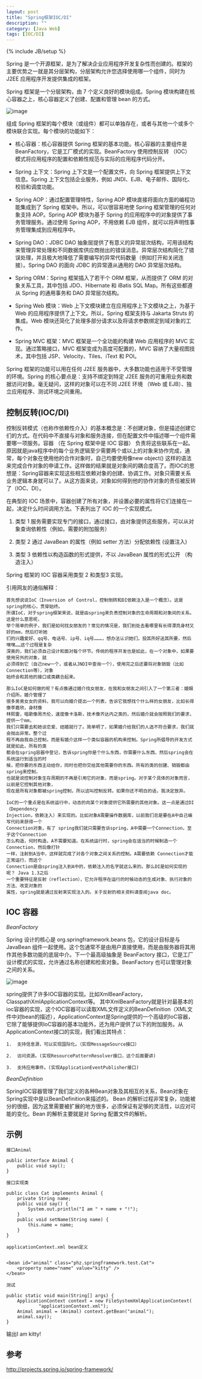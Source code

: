 ```yaml
---
layout: post
title: "Spring框架IOC/DI"
description: ""
category: [Java Web]
tags: [IOC/DI]
---
```

{% include JB/setup %}

Spring 是一个开源框架，是为了解决企业应用程序开发复杂性而创建的。框架的主要优势之一就是其分层架构，分层架构允许您选择使用哪一个组件，同时为 J2EE 应用程序开发提供集成的框架。

Spring 框架是一个分层架构，由 7 个定义良好的模块组成。Spring 模块构建在核心容器之上，核心容器定义了创建、配置和管理 bean 的方式。

![image](https://raw.githubusercontent.com/yuzujin/yuzujin.github.com/master/images/spring1.jpg)

组成 Spring 框架的每个模块（或组件）都可以单独存在，或者与其他一个或多个模块联合实现。每个模块的功能如下：

- 核心容器：核心容器提供 Spring 框架的基本功能。核心容器的主要组件是 BeanFactory，它是工厂模式的实现。BeanFactory 使用控制反转 （IOC） 模式将应用程序的配置和依赖性规范与实际的应用程序代码分开。

- Spring 上下文：Spring 上下文是一个配置文件，向 Spring 框架提供上下文信息。Spring 上下文包括企业服务，例如 JNDI、EJB、电子邮件、国际化、校验和调度功能。

- Spring AOP：通过配置管理特性，Spring AOP 模块直接将面向方面的编程功能集成到了 Spring 框架中。所以，可以很容易地使 Spring 框架管理的任何对象支持 AOP。Spring AOP 模块为基于 Spring 的应用程序中的对象提供了事务管理服务。通过使用 Spring AOP，不用依赖 EJB 组件，就可以将声明性事务管理集成到应用程序中。

- Spring DAO：JDBC DAO 抽象层提供了有意义的异常层次结构，可用该结构来管理异常处理和不同数据库供应商抛出的错误消息。异常层次结构简化了错误处理，并且极大地降低了需要编写的异常代码数量（例如打开和关闭连接）。Spring DAO 的面向 JDBC 的异常遵从通用的 DAO 异常层次结构。

- Spring ORM：Spring 框架插入了若干个 ORM 框架，从而提供了 ORM 的对象关系工具，其中包括 JDO、Hibernate 和 iBatis SQL Map。所有这些都遵从 Spring 的通用事务和 DAO 异常层次结构。

- Spring Web 模块：Web 上下文模块建立在应用程序上下文模块之上，为基于 Web 的应用程序提供了上下文。所以，Spring 框架支持与 Jakarta Struts 的集成。Web 模块还简化了处理多部分请求以及将请求参数绑定到域对象的工作。

- Spring MVC 框架：MVC 框架是一个全功能的构建 Web 应用程序的 MVC 实现。通过策略接口，MVC 框架变成为高度可配置的，MVC 容纳了大量视图技术，其中包括 JSP、Velocity、Tiles、iText 和 POI。

Spring 框架的功能可以用在任何 J2EE 服务器中，大多数功能也适用于不受管理的环境。Spring 的核心要点是：支持不绑定到特定 J2EE 服务的可重用业务和数据访问对象。毫无疑问，这样的对象可以在不同 J2EE 环境 （Web 或 EJB）、独立应用程序、测试环境之间重用。

## 控制反转(IOC/DI)

控制反转模式（也称作依赖性介入）的基本概念是：不创建对象，但是描述创建它们的方式。在代码中不直接与对象和服务连接，但在配置文件中描述哪一个组件需要哪一项服务。容器 （在 Spring 框架中是 IOC 容器） 负责将这些联系在一起。原因就是java程序中的每个业务逻辑至少需要两个或以上的对象来协作完成，通常，每个对象在使用他的合作对象时，自己均要使用像new object() 这样的语法来完成合作对象的申请工作。这样做的结果就是对象间的耦合度高了。而IOC的思想是：Spring容器来实现这些相互依赖对象的创建、协调工作。对象只需要关系业务逻辑本身就可以了。从这方面来说，对象如何得到他的协作对象的责任被反转了（IOC、DI）。

在典型的 IOC 场景中，容器创建了所有对象，并设置必要的属性将它们连接在一起，决定什么时间调用方法。下表列出了 IOC 的一个实现模式。


1. 类型 1	服务需要实现专门的接口，通过接口，由对象提供这些服务，可以从对象查询依赖性（例如，需要的附加服务）

2. 类型 2	通过 JavaBean 的属性（例如 setter 方法）分配依赖性 (设置注入)

3. 类型 3	依赖性以构造函数的形式提供，不以 JavaBean 属性的形式公开 （构造注入）

Spring 框架的 IOC 容器采用类型 2 和类型3 实现。

引用网友的通俗解释：

	首先想说说IoC（Inversion of Control，控制倒转和DI依赖注入是一个概念）。这是spring的核心，贯穿始终。
	所谓IoC，对于spring框架来说，就是由spring来负责控制对象的生命周期和对象间的关系。这是什么意思呢，
	举个简单的例子，我们是如何找女朋友的？常见的情况是，我们到处去看哪里有长得漂亮身材又好的mm，然后打听她
	们的兴趣爱好、qq号、电话号、ip号、iq号………，想办法认识她们，投其所好送其所要，然后嘿嘿……这个过程是复杂
	深奥的，我们必须自己设计和面对每个环节。传统的程序开发也是如此，在一个对象中，如果要使用另外的对象，就
	必须得到它（自己new一个，或者从JNDI中查询一个），使用完之后还要将对象销毁（比如Connection等），对象
	始终会和其他的接口或类藕合起来。
	
	那么IoC是如何做的呢？有点像通过婚介找女朋友，在我和女朋友之间引入了一个第三者：婚姻介绍所。婚介管理了
	很多男男女女的资料，我可以向婚介提出一个列表，告诉它我想找个什么样的女朋友，比如长得像李嘉欣，身材像
	林熙雷，唱歌像周杰伦，速度像卡洛斯，技术像齐达内之类的，然后婚介就会按照我们的要求，提供一个mm，
	我们只需要去和她谈恋爱、结婚就行了。简单明了，如果婚介给我们的人选不符合要求，我们就会抛出异常。整个过
	程不再由我自己控制，而是有婚介这样一个类似容器的机构来控制。Spring所倡导的开发方式就是如此，所有的类
	都会在spring容器中登记，告诉spring你是个什么东西，你需要什么东西，然后spring会在系统运行到适当的时
	候，把你要的东西主动给你，同时也把你交给其他需要你的东西。所有的类的创建、销毁都由 spring来控制，
	也就是说控制对象生存周期的不再是引用它的对象，而是spring。对于某个具体的对象而言，以前是它控制其他对象，
	现在是所有对象都被spring控制，所以这叫控制反转。如果你还不明白的话，我决定放弃。

	IoC的一个重点是在系统运行中，动态的向某个对象提供它所需要的其他对象。这一点是通过DI（Dependency 
	Injection，依赖注入）来实现的。比如对象A需要操作数据库，以前我们总是要在A中自己编写代码来获得一个
	Connection对象，有了 spring我们就只需要告诉spring，A中需要一个Connection，至于这个Connection
	怎么构造，何时构造，A不需要知道。在系统运行时，spring会在适当的时候制造一个Connection，然后像打针
	一样，注射到A当中，这样就完成了对各个对象之间关系的控制。A需要依赖 Connection才能正常运行，而这个
	Connection是由spring注入到A中的，依赖注入的名字就这么来的。那么DI是如何实现的呢？ Java 1.3之后
	一个重要特征是反射（reflection），它允许程序在运行的时候动态的生成对象、执行对象的方法、改变对象的
	属性，spring就是通过反射来实现注入的。关于反射的相关资料请查阅java doc。
	
	
## IOC 容器

*BeanFactory*

Spring 设计的核心是 org.springframework.beans 包，它的设计目标是与 JavaBean 组件一起使用。这个包通常不是由用户直接使用，而是由服务器将其用作其他多数功能的底层中介。下一个最高级抽象是 BeanFactory 接口，它是工厂设计模式的实现，允许通过名称创建和检索对象。BeanFactory 也可以管理对象之间的关系。

![image](https://raw.githubusercontent.com/yuzujin/yuzujin.github.com/master/images/spring2.jpg)

spring提供了许多IOC容器的实现。比如XmlBeanFactory，ClasspathXmlApplicationContext等。
其中XmlBeanFactory就是针对最基本的ioc容器的实现，这个IOC容器可以读取XML文件定义的BeanDefinition（XML文件中对bean的描述），ApplicationContext是Spring提供的一个高级的IoC容器，它除了能够提供IoC容器的基本功能外，还为用户提供了以下的附加服务。从ApplicationContext接口的实现，我们看出其特点：

	1.  支持信息源，可以实现国际化。（实现MessageSource接口） 

    2.  访问资源。(实现ResourcePatternResolver接口，这个后面要讲)

	3.  支持应用事件。(实现ApplicationEventPublisher接口)
	
*BeanDefinition*

SpringIOC容器管理了我们定义的各种Bean对象及其相互的关系，Bean对象在Spring实现中是以BeanDefinition来描述的。
Bean 的解析过程非常复杂，功能被分的很细，因为这里需要被扩展的地方很多，必须保证有足够的灵活性，以应对可能的变化。Bean 的解析主要就是对 Spring 配置文件的解析。

## 示例

	接口Animal

	public interface Animal {
	    public void say();   
	}

	接口实现类
	
	public class Cat implements Animal {  
    	private String name;  
    	public void say() {  
        	System.out.println("I am " + name + "!");  
    	}  
    	public void setName(String name) {  
        	this.name = name;  
    	}  
	}  
	
	applicationContext.xml bean定义

	
	<bean id="animal" class="phz.springframework.test.Cat">  
        <property name="name" value="kitty" />  
    </bean> 
	
	测试

	public static void main(String[] args) {  
        ApplicationContext context = new FileSystemXmlApplicationContext(  
                "applicationContext.xml");  
        Animal animal = (Animal) context.getBean("animal");  
        animal.say();  
    } 

输出I am kitty! 

## 参考

http://projects.spring.io/spring-framework/
